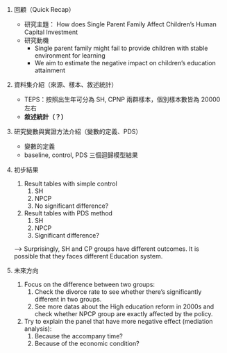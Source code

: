 1. 回顧（Quick Recap）
   - 研究主題： How does Single Parent Family Affect Children’s Human Capital Investment
   - 研究動機
     - Single parent family might fail to provide children with stable environment for learning
     - We aim to estimate the negative impact on children’s education attainment

2. 資料集介紹（來源、樣本、敘述統計）
   - TEPS：按照出生年可分為 SH, CPNP 兩群樣本，個別樣本數皆為 20000 左右
   - **敘述統計（？）**
   
3. 研究變數與實證方法介紹（變數的定義、PDS）
   - 變數的定義
   - baseline, control, PDS 三個迴歸模型結果
   
4. 初步結果

   1. Result tables with simple control
      1. SH
      2. NPCP
      3. No significant difference?
   2. Result tables with PDS method
      1. SH
      2. NPCP
      3. Significant difference?

   –> Surprisingly, SH and CP groups have different outcomes. It is possible that they faces different Education system.

5. 未來方向

   1. Focus on the difference between two groups:
      1. Check the divorce rate to see whether there’s significantly different in two groups. 
      2. See more datas about the High education reform in 2000s and check whether NPCP group are exactly affected by the policy. 
   2. Try to explain the panel that have more negative effect (mediation analysis):
      1. Because the accompany time?
      2. Because of the economic condition?



